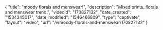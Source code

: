 {
    "title": "moody florals and menswear!",
    "description": "Mixed prints..florals and menswear trend.",
    "videoid": "170827132",
    "date_created": "1534345017",
    "date_modified": "1546466809",
    "type": "captivate",
    "layout": "video",
    "url": "\/v\/moody-florals-and-menswear\/170827132"
}